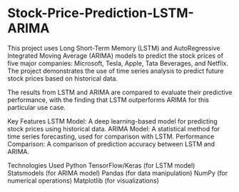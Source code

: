 # Stock-Price-Prediction-LSTM-ARIMA

This project uses Long Short-Term Memory (LSTM) and AutoRegressive Integrated Moving Average (ARIMA) models to predict the stock prices of five major companies: Microsoft, Tesla, Apple, Tata Beverages, and Netflix. The project demonstrates the use of time series analysis to predict future stock prices based on historical data.

The results from LSTM and ARIMA are compared to evaluate their predictive performance, with the finding that LSTM outperforms ARIMA for this particular use case.

Key Features
LSTM Model: A deep learning-based model for predicting stock prices using historical data.
ARIMA Model: A statistical method for time series forecasting, used for comparison with LSTM.
Performance Comparison: A comparison of prediction accuracy between LSTM and ARIMA.

Technologies Used
Python
TensorFlow/Keras (for LSTM model)
Statsmodels (for ARIMA model)
Pandas (for data manipulation)
NumPy (for numerical operations)
Matplotlib (for visualizations)
